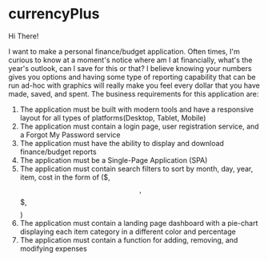 # currencyPlus

Hi There!

I want to make a personal finance/budget application. Often times, I'm curious to know at a moment's notice where am I at financially, what's the year's outlook, can I save for this or that? I believe knowing your numbers gives you options and having some type of reporting capability that can be run ad-hoc with graphics will really make you feel every dollar that you have made, saved, and spent. The business requirements for this application are: 

1) The application must be built with modern tools and have a responsive layout for all types of platforms(Desktop, Tablet, Mobile)
2) The application must contain a login page, user registration service, and a Forgot My Password service
3) The application must have the ability to display and download finance/budget reports
4) The application must be a Single-Page Application (SPA)
5) The application must contain search filters to sort by month, day, year, item, cost in the form of ($, $$, $$$, $$$$)
6) The application must contain a landing page dashboard with a pie-chart displaying each item category in a different color and percentage
7) The application must contain a function for adding, removing, and modifying expenses
